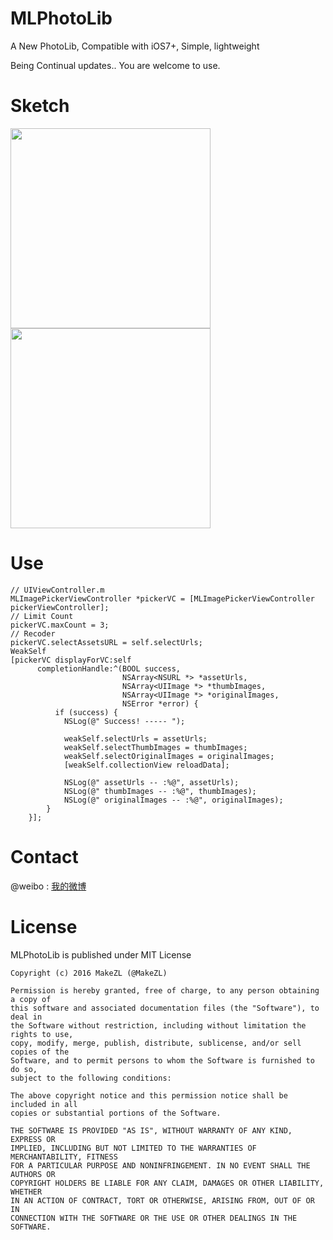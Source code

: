 # MLPhotoLib
A New PhotoLib, Compatible with iOS7+, Simple, lightweight 

Being Continual updates.. You are welcome to use.

# Sketch
<img src="https://github.com/MakeZL/MLPhotoLib/blob/master/DemoSketch/Demo1.png" width="320"><br/>
<img src="https://github.com/MakeZL/MLPhotoLib/blob/master/DemoSketch/Demo2.png" width="320">

# Use
    // UIViewController.m
    MLImagePickerViewController *pickerVC = [MLImagePickerViewController pickerViewController];
    // Limit Count
    pickerVC.maxCount = 3;
    // Recoder
    pickerVC.selectAssetsURL = self.selectUrls;
    WeakSelf
    [pickerVC displayForVC:self
          completionHandle:^(BOOL success,
                             NSArray<NSURL *> *assetUrls,
                             NSArray<UIImage *> *thumbImages,
                             NSArray<UIImage *> *originalImages,
                             NSError *error) {
              if (success) {
                NSLog(@" Success! ----- ");

                weakSelf.selectUrls = assetUrls;
                weakSelf.selectThumbImages = thumbImages;
                weakSelf.selectOriginalImages = originalImages;
                [weakSelf.collectionView reloadData];

                NSLog(@" assetUrls -- :%@", assetUrls);
                NSLog(@" thumbImages -- :%@", thumbImages);
                NSLog(@" originalImages -- :%@", originalImages);
            }
        }];

# Contact
@weibo : [我的微博](http://weibo.com/makezl/)

# License

MLPhotoLib is published under MIT License

    Copyright (c) 2016 MakeZL (@MakeZL)

    Permission is hereby granted, free of charge, to any person obtaining a copy of
    this software and associated documentation files (the "Software"), to deal in
    the Software without restriction, including without limitation the rights to use,
    copy, modify, merge, publish, distribute, sublicense, and/or sell copies of the
    Software, and to permit persons to whom the Software is furnished to do so,
    subject to the following conditions:

    The above copyright notice and this permission notice shall be included in all
    copies or substantial portions of the Software.

    THE SOFTWARE IS PROVIDED "AS IS", WITHOUT WARRANTY OF ANY KIND, EXPRESS OR
    IMPLIED, INCLUDING BUT NOT LIMITED TO THE WARRANTIES OF MERCHANTABILITY, FITNESS
    FOR A PARTICULAR PURPOSE AND NONINFRINGEMENT. IN NO EVENT SHALL THE AUTHORS OR
    COPYRIGHT HOLDERS BE LIABLE FOR ANY CLAIM, DAMAGES OR OTHER LIABILITY, WHETHER
    IN AN ACTION OF CONTRACT, TORT OR OTHERWISE, ARISING FROM, OUT OF OR IN
    CONNECTION WITH THE SOFTWARE OR THE USE OR OTHER DEALINGS IN THE SOFTWARE.